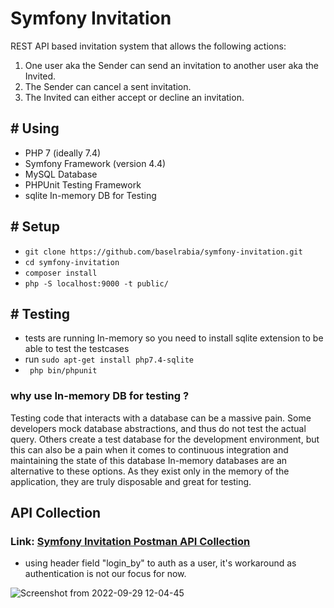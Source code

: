 # Symfony Invitation
REST API based invitation system that allows the following actions:
1. One user aka the Sender can send an invitation to another user aka the
Invited.
2. The Sender can cancel a sent invitation.
3. The Invited can either accept or decline an invitation.


## # Using
- PHP 7 (ideally 7.4) 
- Symfony Framework (version 4.4)
- MySQL Database
- PHPUnit Testing Framework
- sqlite In-memory DB for Testing

## # Setup
- `git clone https://github.com/baselrabia/symfony-invitation.git`
- `cd symfony-invitation`
- `composer install`
- `php -S localhost:9000 -t public/`


## # Testing
- tests are running In-memory
so you need to install sqlite extension to be able to test the testcases 
- run `sudo apt-get install php7.4-sqlite`
- ` php bin/phpunit`
### why use In-memory DB for testing ? 
Testing code that interacts with a database can be a massive pain. Some developers mock database abstractions, and thus do not test the actual query. Others create a test database for the development environment, but this can also be a pain when it comes to continuous integration and maintaining the state of this database
In-memory databases are an alternative to these options. As they exist only in the memory of the application, they are truly disposable and great for testing.
## API Collection
### Link: [Symfony Invitation Postman API Collection](https://documenter.getpostman.com/view/21704805/2s83maLQwy)
- using header field "login_by" to auth as a user, it's workaround as authentication is not our focus for now.

![Screenshot from 2022-09-29 12-04-45](https://user-images.githubusercontent.com/27627958/193003589-2692f2ac-158b-491e-92a9-fafa52ca0beb.png)
